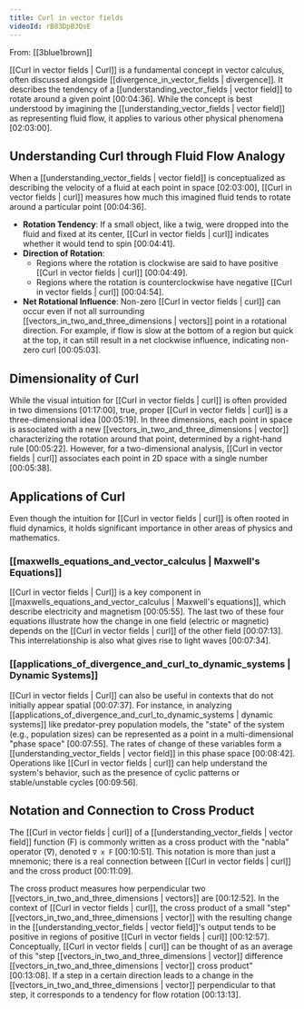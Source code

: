 ```yaml
---
title: Curl in vector fields
videoId: rB83DpBJQsE
---
```


From: [[3blue1brown]] <br/> 

[[Curl in vector fields | Curl]] is a fundamental concept in vector calculus, often discussed alongside [[divergence_in_vector_fields | divergence]]. It describes the tendency of a [[understanding_vector_fields | vector field]] to rotate around a given point <a class="yt-timestamp" data-t="00:04:36">[00:04:36]</a>. While the concept is best understood by imagining the [[understanding_vector_fields | vector field]] as representing fluid flow, it applies to various other physical phenomena <a class="yt-timestamp" data-t="02:03:00">[02:03:00]</a>.

## Understanding Curl through Fluid Flow Analogy

When a [[understanding_vector_fields | vector field]] is conceptualized as describing the velocity of a fluid at each point in space <a class="yt-timestamp" data-t="02:03:00">[02:03:00]</a>, [[Curl in vector fields | curl]] measures how much this imagined fluid tends to rotate around a particular point <a class="yt-timestamp" data-t="00:04:36">[00:04:36]</a>.

*   **Rotation Tendency**: If a small object, like a twig, were dropped into the fluid and fixed at its center, [[Curl in vector fields | curl]] indicates whether it would tend to spin <a class="yt-timestamp" data-t="00:04:41">[00:04:41]</a>.
*   **Direction of Rotation**:
    *   Regions where the rotation is clockwise are said to have positive [[Curl in vector fields | curl]] <a class="yt-timestamp" data-t="00:04:49">[00:04:49]</a>.
    *   Regions where the rotation is counterclockwise have negative [[Curl in vector fields | curl]] <a class="yt-timestamp" data-t="00:04:54">[00:04:54]</a>.
*   **Net Rotational Influence**: Non-zero [[Curl in vector fields | curl]] can occur even if not all surrounding [[vectors_in_two_and_three_dimensions | vectors]] point in a rotational direction. For example, if flow is slow at the bottom of a region but quick at the top, it can still result in a net clockwise influence, indicating non-zero curl <a class="yt-timestamp" data-t="00:05:03">[00:05:03]</a>.

## Dimensionality of Curl

While the visual intuition for [[Curl in vector fields | curl]] is often provided in two dimensions <a class="yt-timestamp" data-t="01:17:00">[01:17:00]</a>, true, proper [[Curl in vector fields | curl]] is a three-dimensional idea <a class="yt-timestamp" data-t="00:05:19">[00:05:19]</a>. In three dimensions, each point in space is associated with a new [[vectors_in_two_and_three_dimensions | vector]] characterizing the rotation around that point, determined by a right-hand rule <a class="yt-timestamp" data-t="00:05:22">[00:05:22]</a>. However, for a two-dimensional analysis, [[Curl in vector fields | curl]] associates each point in 2D space with a single number <a class="yt-timestamp" data-t="00:05:38">[00:05:38]</a>.

## Applications of Curl

Even though the intuition for [[Curl in vector fields | curl]] is often rooted in fluid dynamics, it holds significant importance in other areas of physics and mathematics.

### [[maxwells_equations_and_vector_calculus | Maxwell's Equations]]

[[Curl in vector fields | Curl]] is a key component in [[maxwells_equations_and_vector_calculus | Maxwell's equations]], which describe electricity and magnetism <a class="yt-timestamp" data-t="00:05:55">[00:05:55]</a>. The last two of these four equations illustrate how the change in one field (electric or magnetic) depends on the [[Curl in vector fields | curl]] of the other field <a class="yt-timestamp" data-t="00:07:13">[00:07:13]</a>. This interrelationship is also what gives rise to light waves <a class="yt-timestamp" data-t="00:07:34">[00:07:34]</a>.

### [[applications_of_divergence_and_curl_to_dynamic_systems | Dynamic Systems]]

[[Curl in vector fields | Curl]] can also be useful in contexts that do not initially appear spatial <a class="yt-timestamp" data-t="00:07:37">[00:07:37]</a>. For instance, in analyzing [[applications_of_divergence_and_curl_to_dynamic_systems | dynamic systems]] like predator-prey population models, the "state" of the system (e.g., population sizes) can be represented as a point in a multi-dimensional "phase space" <a class="yt-timestamp" data-t="00:07:55">[00:07:55]</a>. The rates of change of these variables form a [[understanding_vector_fields | vector field]] in this phase space <a class="yt-timestamp" data-t="00:08:42">[00:08:42]</a>. Operations like [[Curl in vector fields | curl]] can help understand the system's behavior, such as the presence of cyclic patterns or stable/unstable cycles <a class="yt-timestamp" data-t="00:09:56">[00:09:56]</a>.

## Notation and Connection to Cross Product

The [[Curl in vector fields | curl]] of a [[understanding_vector_fields | vector field]] function (F) is commonly written as a cross product with the "nabla" operator (∇), denoted `∇ x F` <a class="yt-timestamp" data-t="00:10:51">[00:10:51]</a>. This notation is more than just a mnemonic; there is a real connection between [[Curl in vector fields | curl]] and the cross product <a class="yt-timestamp" data-t="00:11:09">[00:11:09]</a>.

The cross product measures how perpendicular two [[vectors_in_two_and_three_dimensions | vectors]] are <a class="yt-timestamp" data-t="00:12:52">[00:12:52]</a>. In the context of [[Curl in vector fields | curl]], the cross product of a small "step" [[vectors_in_two_and_three_dimensions | vector]] with the resulting change in the [[understanding_vector_fields | vector field]]'s output tends to be positive in regions of positive [[Curl in vector fields | curl]] <a class="yt-timestamp" data-t="00:12:57">[00:12:57]</a>. Conceptually, [[Curl in vector fields | curl]] can be thought of as an average of this "step [[vectors_in_two_and_three_dimensions | vector]] difference [[vectors_in_two_and_three_dimensions | vector]] cross product" <a class="yt-timestamp" data-t="00:13:08">[00:13:08]</a>. If a step in a certain direction leads to a change in the [[vectors_in_two_and_three_dimensions | vector]] perpendicular to that step, it corresponds to a tendency for flow rotation <a class="yt-timestamp" data-t="00:13:13">[00:13:13]</a>.